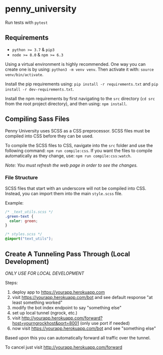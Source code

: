 # penny_university

Run tests with `pytest`

## Requirements
* `python >= 3.7` & `pip3`
* `node >= 8.0` & `npm >= 6.3`

Using a virtual environment is highly recommended. One way you can create one is by using: `python3 -m venv venv`. 
Then activate it with: `source venv/bin/activate`.

Install the pip requirements using: `pip install -r requirements.txt` and `pip install -r dev-requirements.txt`.

Install the npm requirements by first navigating to the `src` directory (`cd src` from the root project directory), 
and then using: `npm install`.

## Compiling Sass Files
Penny University uses SCSS as a CSS preprocessor. SCSS files must be compiled into CSS before they can be used.

To compile the SCSS files to CSS, navigate into the `src` folder and use the following command: `npm run compile:css`.
If you want the files to compile automatically as they change, use: `npm run compile:css:watch`.

_Note: You must refresh the web page in order to see the changes._

### File Structure

SCSS files that start with an underscore will not be compiled into CSS. 
Instead, you can import them into the main `style.scss` file. 

Example:

```scss
/* _text_utils.scss */
.green-text {
  color: green;
}
```

```scss
/* styles.scss */
@import("text_utils");
```

## Create A Tunneling Pass Through (Local Development)

*ONLY USE FOR LOCAL DEVELOPMENT*

Steps:

1. deploy app to https://yourapp.herokuapp.com
2. visit https://yourapp.herokuapp.com/bot and see default response "at least something worked"
3. modify the bot index endpoint to say "something else"
4. set up local tunnel (ngrock, etc.)
5. visit http://yourapp.herokuapp.com/forward?host=yourngrockhost&port=8001 (only use port if needed)
6. now visit https://yourapp.herokuapp.com/bot and see "something else"

Based upon this you can automatically forward all traffic over the tunnel.

To cancel just visit http://yourapp.herokuapp.com/forward

